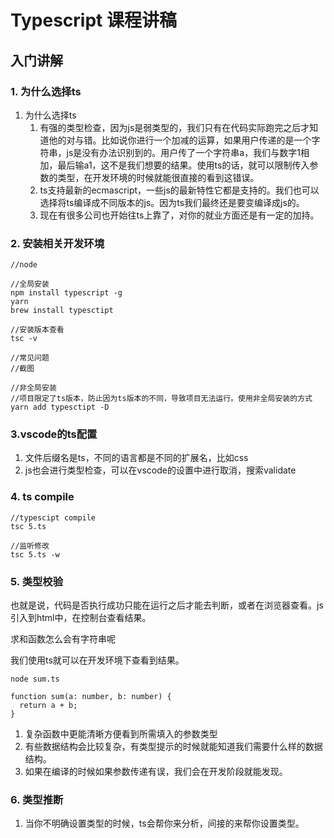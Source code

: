 # Typescript 课程讲稿

## 入门讲解

### 1. 为什么选择ts

1. 为什么选择ts
   1. 有强的类型检查，因为js是弱类型的，我们只有在代码实际跑完之后才知道他的对与错。比如说你进行一个加减的运算，如果用户传递的是一个字符串，js是没有办法识别到的。用户传了一个字符串a，我们与数字1相加，最后输a1，这不是我们想要的结果。使用ts的话，就可以限制传入参数的类型，在开发环境的时候就能很直接的看到这错误。
   2. ts支持最新的ecmascript，一些js的最新特性它都是支持的。我们也可以选择将ts编译成不同版本的js。因为ts我们最终还是要变编译成js的。
   3. 现在有很多公司也开始往ts上靠了，对你的就业方面还是有一定的加持。

### 2. 安装相关开发环境

```
//node

//全局安装
npm install typescript -g
yarn 
brew install typesctipt

//安装版本查看
tsc -v

//常见问题
//截图

//非全局安装
//项目限定了ts版本，防止因为ts版本的不同，导致项目无法运行。使用非全局安装的方式
yarn add typesctipt -D
```

### 3.vscode的ts配置

1. 文件后缀名是ts，不同的语言都是不同的扩展名，比如css
2. js也会进行类型检查，可以在vscode的设置中进行取消，搜索validate

### 4. ts compile

```
//typescipt compile
tsc 5.ts

//监听修改
tsc 5.ts -w
```

### 5. 类型校验

也就是说，代码是否执行成功只能在运行之后才能去判断，或者在浏览器查看。js引入到html中，在控制台查看结果。

求和函数怎么会有字符串呢

我们使用ts就可以在开发环境下查看到结果。

```
node sum.ts
```

```
function sum(a: number, b: number) {
  return a + b;
}
```

1. 复杂函数中更能清晰方便看到所需填入的参数类型
2. 有些数据结构会比较复杂，有类型提示的时候就能知道我们需要什么样的数据结构。
3. 如果在编译的时候如果参数传递有误，我们会在开发阶段就能发现。

### 6. 类型推断

1. 当你不明确设置类型的时候，ts会帮你来分析，间接的来帮你设置类型。







